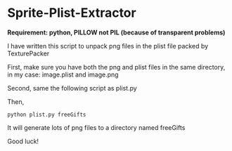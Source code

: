 # Sprite-Plist-Extractor

**Requirement: python, PILLOW not PIL (because of transparent problems)**

I have written this script to unpack png files in the plist file packed by TexturePacker

First, make sure you have both the png and plist files in the same directory, in my case: image.plist and image.png

Second, same the following script as plist.py

Then, 
```
python plist.py freeGifts
```

It will generate lots of png files to a directory named freeGifts

Good luck!
